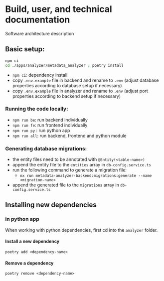 # Build, user, and technical documentation

Software architecture description

## Basic setup:

```bash
npm ci
cd ./apps/analyzer/metadata_analyzer ; poetry install
```

- `npm ci`: dependency install
- copy `.env.example` file in backend and rename to `.env` (adjust database properties according to database setup if necessary)
- copy `.env.example` file in analyzer and rename to `.env` (adjust port properties according to backend setup if necessary)

### Running the code locally:

- `npm run be`: run backend individually
- `npm run fe`: run frontend individually
- `npm run py` : run python app
- `npm run all`: run backend, frontend and python module

### Generating database migrations:

- the entity files need to be annotated with `@Entity(<table-name>)`
- append the entity file to the `entities` array in `db-config.service.ts`
- run the following command to generate a migration file:
  - `nx run metadata-analyzer-backend:migrations:generate --name <migration-name>`
- append the generated file to the `migrations` array in `db-config.service.ts`



## Installing new dependencies

### in python app

When working with python dependencies, first cd into the `analyzer` folder.

#### Install a new dependency

`poetry add <dependency-name>`

#### Remove a dependency

`poetry remove <dependency-name>`